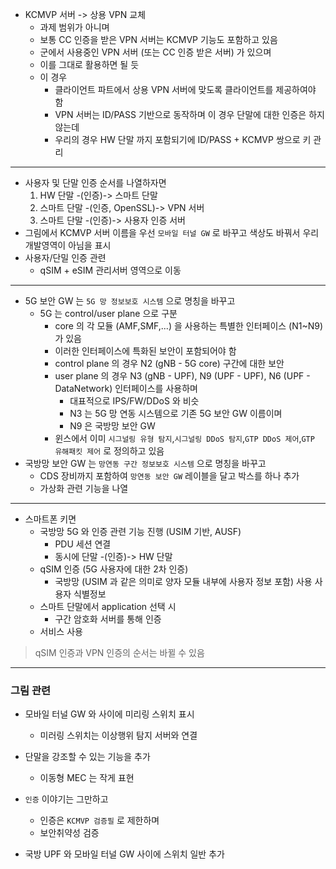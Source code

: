 - KCMVP 서버 -> 상용 VPN 교체
  - 과제 범위가 아니며
  - 보통 CC 인증을 받은 VPN 서버는 KCMVP 기능도 포함하고 있음
  - 군에서 사용중인 VPN 서버 (또는 CC 인증 받은 서버) 가 있으며
  - 이를 그대로 활용하면 될 듯
  - 이 경우
    - 클라이언트 파트에서 상용 VPN 서버에 맞도록 클라이언트를 제공하여야 함
    - VPN 서버는 ID/PASS 기반으로 동작하며 이 경우 단말에 대한 인증은 하지 않는데
    - 우리의 경우 HW 단말 까지 포함되기에 ID/PASS + KCMVP 쌍으로 키 관리

---

- 사용자 및 단말 인증 순서를 나열하자면
  1) HW 단말 -(인증)-> 스마트 단말
  2) 스마트 단말 -(인증, OpenSSL)-> VPN 서버
  3) 스마트 단말 -(인증)-> 사용자 인증 서버
- 그림에서 KCMVP 서버 이름을 우선 `모바일 터널 GW` 로 바꾸고 색상도 바꿔서 우리 개발영역이 아님을 표시
- 사용자/단밀 인증 관련
  - qSIM + eSIM 관리서버 영역으로 이동

---

- 5G 보안 GW 는 `5G 망 정보보호 시스템` 으로 명칭을 바꾸고
  - 5G 는 control/user plane 으로 구분
    - core 의 각 모듈 (AMF,SMF,...) 을 사용하는 특별한 인터페이스 (N1~N9) 가 있음
    - 이러한 인터페이스에 특화된 보안이 포함되어야 함
    - control plane 의 경우 N2 (gNB - 5G core) 구간에 대한 보안
    - user plane 의 경우 N3 (gNB - UPF), N9 (UPF - UPF), N6 (UPF - DataNetwork) 인터페이스를 사용하며
      - 대표적으로 IPS/FW/DDoS 와 비슷
      - N3 는 5G 망 연동 시스템으로 기존 5G 보안 GW 이름이며
      - N9 은 국방망 보안 GW
    - 윈스에서 이미 `시그널링 유형 탐지`,`시그널링 DDoS 탐지`,`GTP DDoS 제어`,`GTP 유해패킷 제어` 로 정의하고 있음
- 국방망 보안 GW 는 `망연동 구간 정보보호 시스템` 으로 명칭을 바꾸고
  - CDS 장비까지 포함하여 `망연동 보안 GW` 레이블을 달고 박스를 하나 추가
  - 가상화 관련 기능을 나열

---

- 스마트폰 키면
  - 국방망 5G 와 인증 관련 기능 진행 (USIM 기반, AUSF)
    - PDU 세션 연결
    - 동시에 단말 -(인증)-> HW 단말
  - qSIM 인증 (5G 사용자에 대한 2차 인증)
    - 국방망 (USIM 과 같은 의미로 양자 모듈 내부에 사용자 정보 포함) 사용 사용자 식별정보
  - 스마트 단말에서 application 선택 시
    - 구간 암호화 서버를 통해 인증
  - 서비스 사용

> qSIM 인증과 VPN 인증의 순서는 바뀔 수 있음

---

### 그림 관련
- 모바일 터널 GW 와 사이에 미리링 스위치 표시
  - 미러링 스위치는 이상행위 탐지 서버와 연결
- 단말을 강조할 수 있는 기능을 추가
  - 이동형 MEC 는 작게 표현


- `인증` 이야기는 그만하고
  - 인증은 `KCMVP 검증필` 로 제한하며
  - 보안취약성 검증
- 국방 UPF 와 모바일 터널 GW 사이에 스위치 일반 추가
